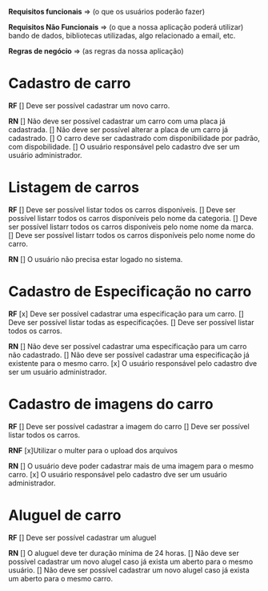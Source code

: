 **Requisitos funcionais** =>
(o que os usuários poderão fazer)


**Requisitos Não Funcionais** =>
(o que a nossa aplicação poderá utilizar)
bando de dados, bibliotecas utilizadas, algo relacionado a email, etc.


**Regras de negócio** =>
(as regras da nossa aplicação)


# Cadastro de carro

**RF**
[] Deve ser possível cadastrar um novo carro.

**RN**
[] Não deve ser possível cadastrar um carro com uma placa já cadastrada.
[] Não deve ser possível alterar a placa de um carro já cadastrado.
[] O carro deve ser cadastrado com disponibilidade por padrão, com dispobilidade.
[] O usuário responsável pelo cadastro dve ser um usuário administrador.

# Listagem de carros

**RF**
[] Deve ser possível listar todos os carros disponíveis.
[] Deve ser possível listarr todos os carros disponíveis pelo nome da categoria.
[] Deve ser possível listarr todos os carros disponíveis pelo nome nome da marca.
[] Deve ser possível listarr todos os carros disponíveis pelo nome nome do carro.



**RN**
[] O usuário não precisa estar logado no sistema.


# Cadastro de Especificação no carro

**RF**
[x] Deve ser possível cadastrar uma especificação para um carro.
[] Deve ser possível listar todas as especificações.
[] Deve ser possível listar todos os carros.

**RN**
[] Não deve ser possível cadastrar uma especificação para um carro não cadastrado.
[] Não deve ser possível cadastrar uma especificação já existente para o mesmo carro.
[x] O usuário responsável pelo cadastro dve ser um usuário administrador.

# Cadastro de imagens do carro


**RF**
[] Deve ser possível cadastrar a imagem do carro
[] Deve ser possível listar todos os carros.

**RNF**
[x]Utilizar o multer para o upload dos arquivos


**RN**
[] O usuário deve poder cadastrar mais de uma imagem para o mesmo carro.
[x] O usuário responsável pelo cadastro dve ser um usuário administrador.

# Aluguel de carro

**RF**
[] Deve ser possível cadastrar um aluguel

**RN**
[] O aluguel deve ter duração mínima de 24 horas.
[] Não deve ser possível cadastrar um novo alugel caso já exista um aberto para o mesmo usuário.
[] Não deve ser possível cadastrar um novo alugel caso já exista um aberto para o mesmo carro.


